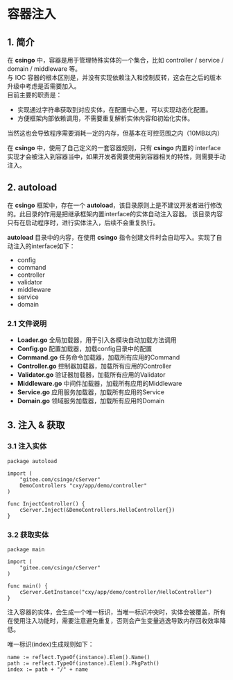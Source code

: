 # 容器注入

## 1. 简介

在 **csingo** 中，容器是用于管理特殊实体的一个集合，比如 controller / service / domain / middleware 等。<br>
与 IOC 容器的根本区别是，并没有实现依赖注入和控制反转，这会在之后的版本升级中考虑是否需要加入。<br>
目前主要的职责是：
- 实现通过字符串获取到对应实体，在配置中心里，可以实现动态化配置。
- 方便框架内部依赖调用，不需要重复解析实体内容和初始化实体。

当然这也会导致程序需要消耗一定的内存，但基本在可控范围之内（10MB以内）

在 **csingo** 中，使用了自己定义的一套容器规则，只有 **csingo** 内置的 interface 实现才会被注入到容器当中，如果开发者需要使用到容器相关的特性，则需要手动注入。

## 2. autoload

在 **csingo** 框架中，存在一个 **autoload**，该目录原则上是不建议开发者进行修改的。此目录的作用是把继承框架内置interface的实体自动注入容器。
该目录内容只有在启动程序时，进行实体注入，后续不会重复执行。

**autoload** 目录中的内容，在使用 **csingo** 指令创建文件时会自动写入。实现了自动注入的interface如下：

- config
- command
- controller
- validator
- middleware
- service
- domain

### 2.1 文件说明

- **Loader.go** 全局加载器，用于引入各模块自动加载方法调用
- **Config.go** 配置加载器，加载config目录中的配置
- **Command.go** 任务命令加载器，加载所有应用的Command
- **Controller.go** 控制器加载器，加载所有应用的Controller
- **Validator.go** 验证器加载器，加载所有应用的Validator
- **Middleware.go** 中间件加载器，加载所有应用的Middleware
- **Service.go** 应用服务加载器，加载所有应用的Service
- **Domain.go** 领域服务加载器，加载所有应用的Domain

## 3. 注入 & 获取

### 3.1 注入实体

```golang
package autoload

import (
	"gitee.com/csingo/cServer"
	DemoControllers "cxy/app/demo/controller"
)

func InjectController() {
	cServer.Inject(&DemoControllers.HelloController{})
}

```

### 3.2 获取实体

```golang
package main

import (
	"gitee.com/csingo/cServer"
)

func main() {
	cServer.GetInstance("cxy/app/demo/controller/HelloController")
}
```

注入容器的实体，会生成一个唯一标识，当唯一标识冲突时，实体会被覆盖，所有在使用注入功能时，需要注意避免重复，否则会产生变量逃逸导致内存回收效率降低。

唯一标识(index)生成规则如下：

```
name := reflect.TypeOf(instance).Elem().Name()
path := reflect.TypeOf(instance).Elem().PkgPath()
index := path + "/" + name
```
